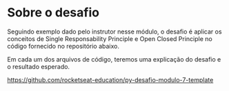 # Sobre o desafio

Seguindo exemplo dado pelo instrutor nesse módulo, o desafio é aplicar os conceitos de Single Responsability Principle e Open Closed Principle no código fornecido no repositório abaixo.

Em cada um dos arquivos de código, teremos uma explicação do desafio e o resultado esperado.

https://github.com/rocketseat-education/py-desafio-modulo-7-template
